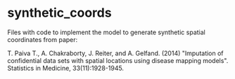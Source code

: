 # synthetic_coords

Files with code to implement the model to generate synthetic spatial coordinates
from paper:

T. Paiva T., A. Chakraborty, J. Reiter, and A. Gelfand. (2014) "Imputation of confidential data sets with spatial locations using disease mapping models". Statistics in Medicine, 33(11):1928-1945.